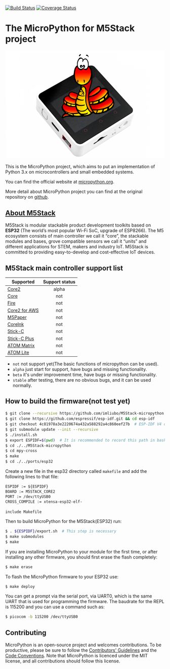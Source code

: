 [![Build Status](https://travis-ci.com/imliubo/M5Stack-micropython.svg?branch=master)](https://travis-ci.com/imliubo/M5Stack-micropython) [![Coverage Status](https://coveralls.io/repos/github/imliubo/M5Stack-micropython/badge.svg?branch=master)](https://coveralls.io/github/imliubo/M5Stack-micropython?branch=master)

The MicroPython for M5Stack project
===================================
<p align="center">
  <img src="https://github.com/imliubo/M5Stack-micropython/blob/master/logo/micropython-core2-logo.png" alt="MicroPython Logo"/>
</p>
This is the MicroPython project, which aims to put an implementation
of Python 3.x on microcontrollers and small embedded systems.

You can find the official website at [micropython.org](http://www.micropython.org).

More detail about MicroPython project you can find at the original repository on [github](github.com/micropython.micropython).

[About M5Stack](https://m5stack.com/)
-------------------------------------
M5Stack is modular stackable product development toolkits based on **ESP32** (The world’s most popular Wi-Fi SoC, upgrade of ESP8266). The M5 ecosystem consists of main controller we call it “core”, the stackable modules and bases, grove compatible sensors we call it “units” and different applications for STEM, makers and industry IoT. M5Stack is committed to providing easy-to-develop and cost-effective IoT devices.

M5Stack main controller support list
------------------------------------
| Supported                                                        | Support status |
| ---------------------------------------------------------------- | :------------: |
| [Core2](https://docs.m5stack.com/#/en/core/core2)                |     alpha      |
| [Core](https://docs.m5stack.com/#/en/core/basic)                 |      not       |
| [Fire](https://docs.m5stack.com/#/en/core/fire)                  |      not       |
| [Core2 for AWS](https://docs.m5stack.com/#/en/core/core2_for_aws)|      not       |
| [M5Paper](https://docs.m5stack.com/#/en/core/m5paper)            |      not       |
| [CoreInk](https://docs.m5stack.com/#/en/core/coreink)            |      not       |
| [Stick-C](https://docs.m5stack.com/#/en/core/m5stickc)           |      not       |
| [Stick-C Plus](https://docs.m5stack.com/#/en/core/m5stickc_plus) |      not       |
| [ATOM Matrix](https://docs.m5stack.com/#/en/core/atom_matrix)    |      not       |
| [ATOM Lite](https://docs.m5stack.com/#/en/core/atom_lite)        |      not       |

- ``not`` not support yet(The basic functions of micropython can be used).
- ``alpha`` just start for support, have bugs and missing functionality. 
- ``beta`` it's under improvement time, have bugs or missing functionality.
- ``stable`` after testing, there are no obvious bugs, and it can be used normally.

How to build the firmware(not test yet)
---------------------------------------
```bash
$ git clone --recursive https://github.com/imliubo/M5Stack-micropython.git
$ git clone https://github.com/espressif/esp-idf.git && cd esp-idf
$ git checkout 4c81978a3e2220674a432a588292a4c860eef27b  # ESP-IDF V4 or ESP-IDF V3: 9e70825d1e1cbf7988cf36981774300066580ea7
$ git submodule update --init --recursive
$ ./install.sh  
$ export ESPIDF=$(pwd)  # It is recommended to record this path in bashrc
$ cd ./../M5Stack-micropython
$ cd mpy-cross
$ make
$ cd ./../ports/esp32
```

Create a new file in the esp32 directory called `makefile`
and add the following lines to that file:

```
ESPIDF := ${ESPIDF} 
BOARD := M5STACK_CORE2
PORT := /dev/ttyUSB0
CROSS_COMPILE := xtensa-esp32-elf-

include Makefile
```

Then to build MicroPython for the M5Stack(ESP32) run:
```bash
$ . ${ESPIDF}/export.sh  # This step is necessary
$ make submodules
$ make
```

If you are installing MicroPython to your module for the first time, or
after installing any other firmware, you should first erase the flash
completely:

```bash
$ make erase
```

To flash the MicroPython firmware to your ESP32 use:

```bash
$ make deploy
```

You can get a prompt via the serial port, via UART0, which is the same UART
that is used for programming the firmware.  The baudrate for the REPL is
115200 and you can use a command such as:

```bash
$ picocom -b 115200 /dev/ttyUSB0
```

Contributing
------------

MicroPython is an open-source project and welcomes contributions. To be
productive, please be sure to follow the
[Contributors' Guidelines](https://github.com/micropython/micropython/wiki/ContributorGuidelines)
and the [Code Conventions](https://github.com/micropython/micropython/blob/master/CODECONVENTIONS.md).
Note that MicroPython is licenced under the MIT license, and all contributions
should follow this license.